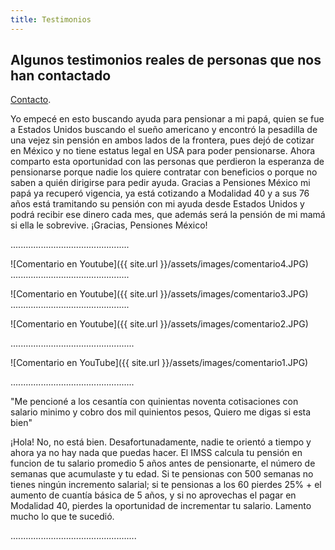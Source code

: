 ```yaml
---
title: Testimonios
---
```


## Algunos testimonios reales de personas que nos han contactado
[Contacto](2018/03/contacto.html).


Yo empecé en esto buscando ayuda para pensionar a mi papá, quien se fue a Estados Unidos buscando el sueño americano y encontró la pesadilla de una vejez sin pensión en ambos lados de la frontera, pues dejó de cotizar en México y no tiene estatus legal en USA para poder pensionarse. 
Ahora comparto esta oportunidad con las personas que perdieron la esperanza de pensionarse porque nadie los quiere contratar con beneficios o porque no saben a quién dirigirse para pedir ayuda. 
Gracias a Pensiones México mi papá ya recuperó vigencia, ya está cotizando a Modalidad 40 y a sus 76 años está tramitando su pensión con mi ayuda desde Estados Unidos y podrá recibir ese dinero cada mes, que además será la pensión de mi mamá si ella le sobrevive. ¡Gracias, Pensiones México! 

...............................................

![Comentario en Youtube]({{ site.url }}/assets/images/comentario4.JPG)
...............................................

![Comentario en Youtube]({{ site.url }}/assets/images/comentario3.JPG)
...............................................

![Comentario en Youtube]({{ site.url }}/assets/images/comentario2.JPG)

.................................................

![Comentario en YouTube]({{ site.url }}/assets/images/comentario1.JPG)

.................................................

"Me pencioné a los cesantía con quinientas noventa cotisaciones con salario minimo y cobro dos mil quinientos pesos, Quiero me digas si esta bien"

¡Hola! No, no está bien. Desafortunadamente, nadie te orientó a tiempo y ahora ya no hay nada que puedas hacer. El IMSS calcula tu pensión en funcion de tu salario promedio 5 años antes de pensionarte, el número de semanas que acumulaste y tu edad. Si te pensionas con 500 semanas no tienes ningún incremento salarial; si te pensionas a los 60 pierdes 25% + el aumento de cuantía básica de 5 años, y si no aprovechas el pagar en Modalidad 40, pierdes la oportunidad de incrementar tu salario. Lamento mucho lo que te sucedió. 

..................................................

